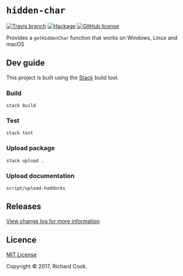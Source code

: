 # `hidden-char`

[![Travis branch](https://img.shields.io/travis/rcook/hidden-char/master.svg)](https://travis-ci.org/rcook/hidden-char)
[![Hackage](https://img.shields.io/hackage/v/hidden-char.svg)](http://hackage.haskell.org/package/hidden-char)
[![GitHub license](https://img.shields.io/badge/license-MIT-blue.svg)](https://raw.githubusercontent.com/rcook/hidden-char/master/LICENSE)

Provides a `getHiddenChar` function that works on Windows, Linux and macOS

## Dev guide

This project is built using the [Stack][stack] build tool.

### Build

```
stack build
```

### Test

```
stack test
```

### Upload package

```
stack upload .
```

### Upload documentation

```
script/upload-haddocks
```

## Releases

[View change log for more information][change-log]

## Licence

[MIT License][licence]

Copyright &copy; 2017, Richard Cook.

[change-log]: CHANGELOG.md
[licence]: LICENSE
[stack]: http://haskellstack.org/
